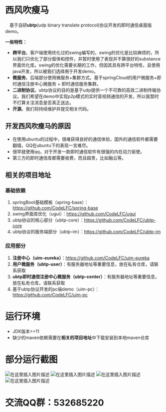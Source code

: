 
# 西风吹瘦马
&emsp;基于自研**ubtp**(udp binary translate protocol)协议开发的即时通信桌面版demo。

**一些特性：**
- **跨平台**。客户端使用优化过的swing编写的，swing的优化是比较麻烦的，所以我们只优化了部分窗体和控件，并暂时使用了表现并不算很好的substance界面优化库。swing的优化需要长期的工作，但因其具有跨平台特性，且使用java开发，所以被我们选择用于开发demo。
- **微服务**。后端部分使用微服务+集群方式。基于springCloud的用户微服务+即时通信注册中心微服务 + 即时通信服务集群。
- **二进制协议**。ubtp协议的目的是基于udp提供一个不可靠的高效二进制传输协议。我们希望在demo中实现p2p模式的实时音视频通信的开发，所以我暂时不打算关注消息是否真正送达。
- **开源**。我们将持续维护并提交相关代码。

## 开发西风吹瘦马的原因
- 在使用ubuntu的过程中，很难获得良好的通信体验，国外的通信软件都需要翻墙，QQ在ubuntu下的表现一言难尽。
- 很早就使用qq，对于开发一款即时通信软件有很强的内在动力驱使。
- 第三方的即时通信库都需要收费，而且超贵，比如融云等。
## 相关的项目地址
### 基础依赖
1. springBoot基础模板（spring-base）：https://github.com/CodeLFC/spring-base
2. swing界面库优化（ugui）：https://github.com/CodeLFC/ugui
3. ubtp协议的核心部分（ubtp-core）：https://github.com/CodeLFC/ubtp-core
4. ubtp协议的服务端部分（ubtp-im）：https://github.com/CodeLFC/ubtp-im
### 应用部分
1. **注册中心（uim-eureka）**：https://github.com/CodeLFC/uim-eureka
2. **用户微服务（ubtp-user）**：有服务器地址等重要信息，放在私有仓库，请联系获取
3. **ubtp即时通信注册中心微服务（ubtp-center）**：有服务器地址等重要信息，放在私有仓库，请联系获取
4. 基于ubtp协议开发的pc端demo（uim-pc）：https://github.com/CodeLFC/uim-pc
# 运行环境
- JDK版本>=11
- 缺少的maven依赖需要在**相关的项目地址**中下载安装到本地maven仓库
# 部分运行截图
![在这里插入图片描述](https://img-blog.csdnimg.cn/4db9d3ec0fec48c19d2655b8bc7c9e4e.png?x-oss-process=image/watermark,type_d3F5LXplbmhlaQ,shadow_50,text_Q1NETiBA5LiA6LW35Y675bGx6aG255yL55yL,size_20,color_FFFFFF,t_70,g_se,x_16#pic_center)
![在这里插入图片描述](https://img-blog.csdnimg.cn/acee74f448184a2099e64e0aaf7b40b2.png?x-oss-process=image/watermark,type_d3F5LXplbmhlaQ,shadow_50,text_Q1NETiBA5LiA6LW35Y675bGx6aG255yL55yL,size_20,color_FFFFFF,t_70,g_se,x_16#pic_center)
![在这里插入图片描述](https://img-blog.csdnimg.cn/b9d6e9fb9a2447d6934acd8f965e4e80.png?x-oss-process=image/watermark,type_d3F5LXplbmhlaQ,shadow_50,text_Q1NETiBA5LiA6LW35Y675bGx6aG255yL55yL,size_20,color_FFFFFF,t_70,g_se,x_16#pic_center)
![在这里插入图片描述](https://img-blog.csdnimg.cn/da8d8f161e594ad391d9aaeec1783407.png?x-oss-process=image/watermark,type_d3F5LXplbmhlaQ,shadow_50,text_Q1NETiBA5LiA6LW35Y675bGx6aG255yL55yL,size_20,color_FFFFFF,t_70,g_se,x_16#pic_center)

# 交流QQ群：532685220